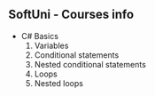 <h2>SoftUni - Courses info</h2>
<ul>
  <li>
    C# Basics
    <ol type="1">
      <li>Variables</li>
      <li>Conditional statements</li>
      <li>Nested conditional statements</li>
      <li>Loops</li>
      <li>Nested loops</li>
    </ol>
  </li>
</ul>
